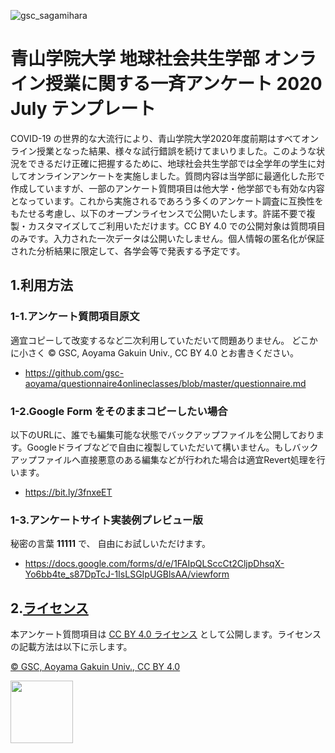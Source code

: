 ![gsc_sagamihara](https://user-images.githubusercontent.com/416977/87242138-fa19f400-c464-11ea-994e-9e755ba39db9.jpg)

# 青山学院大学 地球社会共生学部 オンライン授業に関する一斉アンケート 2020 July テンプレート

COVID-19 の世界的な大流行により、青山学院大学2020年度前期はすべてオンライン授業となった結果、様々な試行錯誤を続けてまいりました。このような状況をできるだけ正確に把握するために、地球社会共生学部では全学年の学生に対してオンラインアンケートを実施しました。質問内容は当学部に最適化した形で作成していますが、一部のアンケート質問項目は他大学・他学部でも有効な内容となっています。これから実施されるであろう多くのアンケート調査に互換性をもたせる考慮し、以下のオープンライセンスで公開いたします。許諾不要で複製・カスタマイズしてご利用いただけます。CC BY 4.0 での公開対象は質問項目のみです。入力された一次データは公開いたしません。個人情報の匿名化が保証された分析結果に限定して、各学会等で発表する予定です。


## 1.利用方法

### 1-1.アンケート質問項目原文
適宜コピーして改変するなど二次利用していただいて問題ありません。 どこかに小さく © GSC, Aoyama Gakuin Univ., CC BY 4.0 とお書きください。
* https://github.com/gsc-aoyama/questionnaire4onlineclasses/blob/master/questionnaire.md


### 1-2.Google Form をそのままコピーしたい場合
以下のURLに、誰でも編集可能な状態でバックアップファイルを公開しております。Googleドライブなどで自由に複製していただいて構いません。もしバックアップファイルへ直接悪意のある編集などが行われた場合は適宜Revert処理を行います。
* https://bit.ly/3fnxeET


### 1-3.アンケートサイト実装例プレビュー版
秘密の言葉 **11111** で、 自由にお試しいただけます。
* https://docs.google.com/forms/d/e/1FAIpQLSccCt2CljpDhsqX-Yo6bb4te_s87DpTcJ-1IsLSGIpUGBlsAA/viewform



## 2.[ライセンス](https://github.com/gsc-aoyama/questionnaire4onlineclasses/blob/master/LICENSE.md)
本アンケート質問項目は [CC BY 4.0 ライセンス](https://creativecommons.org/licenses/by/4.0/deed.ja) として公開します。ライセンスの記載方法は以下に示します。

[© GSC, Aoyama Gakuin Univ., CC BY 4.0](https://github.com/gsc-aoyama/questionnaire4onlineclasses/blob/master/LICENSE.md)


<img src="https://user-images.githubusercontent.com/416977/87241280-71975580-c45c-11ea-9f25-b86086d82cb9.png" width="100">



